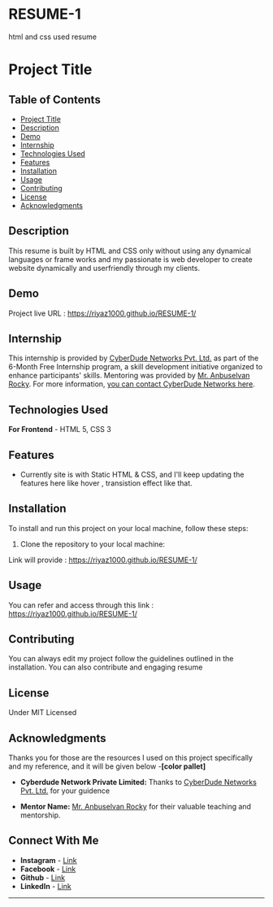 # RESUME-1
html and css used resume
# Project Title



## Table of Contents
- [Project Title](#project-title)
- [Description](#description)
- [Demo](#demo)
- [Internship](#internship)
- [Technologies Used](#technologies-used)
- [Features](#features)
- [Installation](#installation)
- [Usage](#Usage)
- [Contributing](#contributing)
- [License](#license)
- [Acknowledgments](#acknowledgments)



## Description

This resume is built by HTML and CSS only without using any dynamical languages or frame works and my passionate is web developer to create website dynamically and userfriendly through my clients.

## Demo

Project live URL : https://riyaz1000.github.io/RESUME-1/

## Internship

This internship is provided by [CyberDude Networks Pvt. Ltd.](https://youtube.com/cyberdudenetworks) as part of the 6-Month Free Internship program, a skill development initiative organized to enhance participants' skills. Mentoring was provided by [Mr. Anbuselvan Rocky](https://instagram.com/anbuselvanrocky). For more information, [you can contact CyberDude Networks here](https://cyberdudenetworks.com).

## Technologies Used

**For Frontend** - HTML 5, CSS 3

## Features

-  Currently site is with Static HTML & CSS, and  I'll keep updating the features here like hover , transistion effect like that.

## Installation

To install and run this project on your local machine, follow these steps:

1. Clone the repository to your local machine:

Link will provide : https://riyaz1000.github.io/RESUME-1/

## Usage
You can refer and access through this link : https://riyaz1000.github.io/RESUME-1/
 

## Contributing

You can always edit my project follow the guidelines outlined in the installation. You can also contribute and  engaging resume

## License

 Under MIT Licensed


## Acknowledgments
Thanks you for those are the resources I used on this project specifically and my reference, and it will be given below
-**[color pallet]**

                            







- **Cyberdude Network Private Limited:** Thanks to [CyberDude Networks Pvt. Ltd.](https://youtube.com/cyberdudenetworks) for your guidence

- **Mentor Name:**  [Mr. Anbuselvan Rocky](https://instagram.com/anbuselvanrocky) for their valuable teaching and mentorship.

 ## Connect With Me
  - **Instagram** - [Link](https://www.instagram.com/riyaz_riess/)
  - **Facebook** - [Link](https://www.facebook.com/riess.kutti.9?mibextid=ZbWKwL)
  - **Github** - [Link](https://riyaz1000.github.io/RESUME-1/)
  - **LinkedIn** - [Link](www.linkedin.com/in/riyaz-h-63698321a)


---

